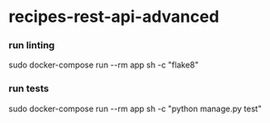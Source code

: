 # recipes-rest-api-advanced

### run linting

sudo docker-compose run --rm app sh -c "flake8"

### run tests

sudo docker-compose run --rm app sh -c "python manage.py test"
